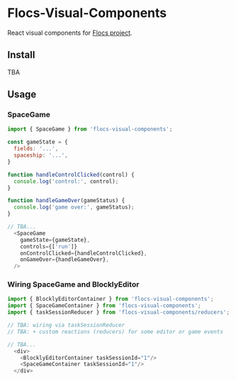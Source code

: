 # Flocs-Visual-Components

React visual components for [Flocs project](https://github.com/adaptive-learning/flocs-web).

## Install

TBA

## Usage

### SpaceGame

```javascript
import { SpaceGame } from 'flocs-visual-components';

const gameState = {
  fields: '...',
  spaceship: '...',
}

function handleControlClicked(control) {
  console.log('control:', control);
}

function handleGameOver(gameStatus) {
  console.log('game over:', gameStatus);
}

// TBA...
  <SpaceGame
    gameState={gameState},
    controls={['run']}
    onControlClicked={handleControlClicked},
    onGameOver={handleGameOver},
  />
```


### Wiring SpaceGame and BlocklyEditor

```javascript
import { BlocklyEditorContainer } from 'flocs-visual-components';
import { SpaceGameContainer } from 'flocs-visual-components';
import { taskSessionReducer } from 'flocs-visual-components/reducers';

// TBA: wiring via taskSessionReducer
// TBA: + custom reactions (reducers) for some editor or game events

// TBA...
  <div>
    <BlocklyEditorContainer taskSessionId="1"/>
    <SpaceGameContainer taskSessionId="1"/>
  </div>
```


